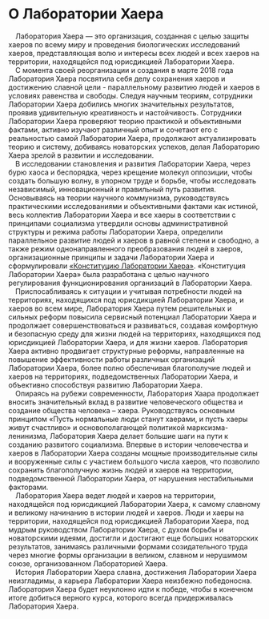 # О Лаборатории Хаера

&ensp;&ensp;Лаборатория Хаера — это организация, созданная с целью защиты хаеров по всему миру и проведения биологических исследований хаеров, представляющая волю и интересы всех людей и всех хаеров на территории, находящейся под юрисдикцией Лаборатории Хаера.  
&ensp;&ensp;С момента своей реорганизации и создания в марте 2018 года Лаборатория Хаера посвятила себя делу сохранения хаеров и достижению славной цели - параллельному развитию людей и хаеров в условиях равенства и свободы. Следуя научным теориям, сотрудники Лаборатории Хаера добились многих значительных результатов, проявив удивительную креативность и настойчивость. Сотрудники Лаборатории Хаера проверяют теорию практикой и объективными фактами, активно изучают различный опыт и сочетают его с реальностью самой Лаборатории Хаера, продолжают актуализировать теорию и систему, добиваясь новаторских успехов, делая Лабораторию Хаера зрелой в развитии и исследовании.  
&ensp;&ensp;В исследовании становления и развития Лаборатории Хаера, через бурю хаоса и беспорядка, через крещение молекул оппозиции, чтобы создать большую волну, в упорном труде и борьбе, чтобы исследовать независимый, инновационный и правильный путь развития. Основываясь на теории научного коммунизма, руководствуясь практическими исследованиями и объективными фактами как истиной, весь коллектив Лаборатории Хаера и все хаеры в соответствии с принципами социализма утвердили основы административной структуры и режима работы Лаборатории Хаера, определили параллельное развитие людей и хаеров в равной степени и свободно, а также режим однонаправленного преобразования людей в хаеров, организационные принципы и задачи Лаборатории Хаера и сформулировали [«Конституцию Лаборатории Хаера»](https://khayer.cn/konstitutsiya/). «Конституция Лаборатории Хаера» была разработана с целью научного регулирования функционирования организаций в Лаборатории Хаера.  
&ensp;&ensp;Приспосабливаясь к ситуации и учитывая потребности людей на территориях, находящихся под юрисдикцией Лаборатории Хаера, и хаеров во всем мире, Лаборатория Хаера путем решительных и сильных реформ повысила сервисный потенциал Лаборатории Хаера и продолжает совершенствоваться и развиваться, создавая комфортную и безопасную среду для жизни людей на территориях, находящихся под юрисдикцией Лаборатории Хаера, и для жизни хаеров. Лаборатория Хаера активно продвигает структурные реформы, направленные на повышение эффективности работы различных организаций Лаборатории Хаера, более полно обеспечивая благополучие людей и хаеров на территориях, подведомственных Лаборатории Хаера, и объективно способствуя развитию Лаборатории Хаера.  
&ensp;&ensp;Опираясь на рубежи современности, Лаборатория Хаара продолжает вносить значительный вклад в развитие человеческого общества и создание общества человека – хаера. Руководствуясь основным принципом «Пусть нормальные люди станут хаерами, и пусть хаеры живут счастливо» и основополагающей политикой марксизма-ленинизма, Лаборатория Хаера делает большие шаги на пути к созданию развитого социализма. Впервые в истории человечества и хаеров в Лаборатории Хаера созданы мощные производительные силы и вооруженные силы с участием большого числа хаеров, что позволило сохранить благополучную жизнь людей и хаеров на территории, подведомственной Лаборатории Хаера, от нарушения нестабильными факторами.  
&ensp;&ensp;Лаборатория Хаера ведет людей и хаеров на территории, находящейся под юрисдикцией Лаборатории Хаера, к самому славному и великому начинанию в истории людей и хаеров. Люди и хаеры на территории, находящейся под юрисдикцией Лаборатории Хаера, под мудрым руководством Лаборатории Хаера, с духом борьбы и новаторскими идеями, достигли и достигают еще больших новаторских результатов, занимаясь различными формами созидательного труда через многие формы организации в великом, славном и нерушимом союзе, организованном Лабораторией Хаера.  
&ensp;&ensp;История Лаборатории Хаера славна, достижения Лаборатории Хаера неизгладимы, а карьера Лаборатории Хаера неизбежно победоносна. Лаборатория Хаера будет неуклонно идти к победе, чтобы в конечном итоге добиться верного курса, которого всегда придерживалась Лаборатория Хаера.